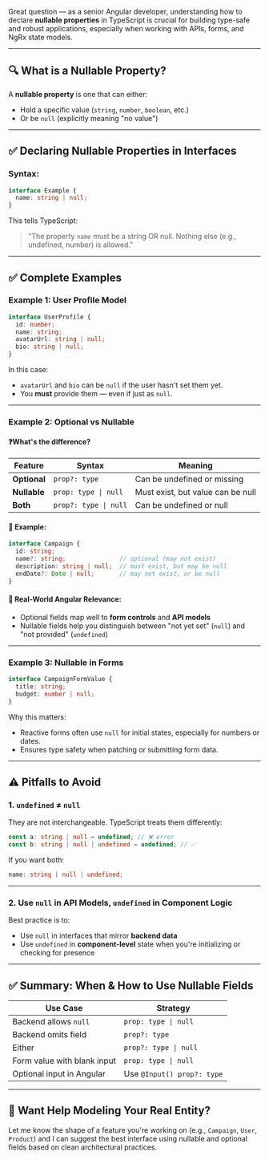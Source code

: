 Great question — as a senior Angular developer, understanding how to declare **nullable properties** in TypeScript is crucial for building type-safe and robust applications, especially when working with APIs, forms, and NgRx state models.

---

## 🔍 What is a Nullable Property?

A **nullable property** is one that can either:
- Hold a specific value (`string`, `number`, `boolean`, etc.)
- Or be `null` (explicitly meaning "no value")

---

## ✅ Declaring Nullable Properties in Interfaces

### **Syntax:**

```ts
interface Example {
  name: string | null;
}
```

This tells TypeScript:
> "The property `name` must be a string OR null. Nothing else (e.g., undefined, number) is allowed."

---

## ✅ Complete Examples

### Example 1: User Profile Model

```ts
interface UserProfile {
  id: number;
  name: string;
  avatarUrl: string | null;
  bio: string | null;
}
```

In this case:
- `avatarUrl` and `bio` can be `null` if the user hasn't set them yet.
- You **must** provide them — even if just as `null`.

---

### Example 2: Optional vs Nullable

#### ❓What's the difference?

| Feature | Syntax | Meaning |
|--------|--------|---------|
| **Optional** | `prop?: type` | Can be undefined or missing |
| **Nullable** | `prop: type \| null` | Must exist, but value can be null |
| **Both** | `prop?: type \| null` | Can be undefined or null |

#### 👀 Example:

```ts
interface Campaign {
  id: string;
  name?: string;               // optional (may not exist)
  description: string | null;  // must exist, but may be null
  endDate?: Date | null;       // may not exist, or be null
}
```

#### 🤯 Real-World Angular Relevance:
- Optional fields map well to **form controls** and **API models**
- Nullable fields help you distinguish between "not yet set" (`null`) and "not provided" (`undefined`)

---

### Example 3: Nullable in Forms

```ts
interface CampaignFormValue {
  title: string;
  budget: number | null;
}
```

Why this matters:
- Reactive forms often use `null` for initial states, especially for numbers or dates.
- Ensures type safety when patching or submitting form data.

---

## ⚠️ Pitfalls to Avoid

### 1. `undefined` ≠ `null`

They are not interchangeable. TypeScript treats them differently:

```ts
const a: string | null = undefined; // ❌ error
const b: string | null | undefined = undefined; // ✅
```

If you want both:

```ts
name: string | null | undefined;
```

---

### 2. Use `null` in API Models, `undefined` in Component Logic

Best practice is to:
- Use `null` in interfaces that mirror **backend data**
- Use `undefined` in **component-level** state when you're initializing or checking for presence

---

## ✅ Summary: When & How to Use Nullable Fields

| Use Case | Strategy |
|----------|----------|
| Backend allows `null` | `prop: type \| null` |
| Backend omits field | `prop?: type` |
| Either | `prop?: type \| null` |
| Form value with blank input | `prop: type \| null` |
| Optional input in Angular | Use `@Input() prop?: type` |

---

## 🚀 Want Help Modeling Your Real Entity?

Let me know the shape of a feature you're working on (e.g., `Campaign`, `User`, `Product`) and I can suggest the best interface using nullable and optional fields based on clean architectural practices.